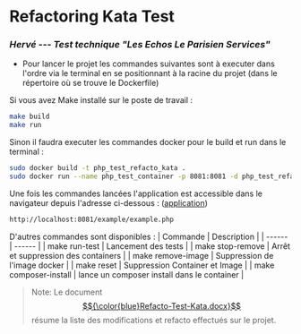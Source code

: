 # Refactoring Kata Test
### _Hervé ---  Test technique "Les Echos Le Parisien Services"_

 * Pour lancer le projet les commandes suivantes sont à executer dans l'ordre via le terminal en se positionnant à la racine du projet (dans le répertoire où se trouve le Dockerfile)

Si vous avez Make installé sur le poste de travail :
```sh
make build
make run
```
Sinon il faudra executer les commandes docker pour le build et run dans le terminal :
```sh
sudo docker build -t php_test_refacto_kata .
sudo docker run --name php_test_container -p 8081:8081 -d php_test_refacto_kata
```
Une fois les commandes lancées l'application est accessible dans le navigateur depuis l'adresse ci-dessous :
([application](http://localhost:8081/example/example.php))
```sh
http://localhost:8081/example/example.php
```
D'autres commandes sont disponibles : 
| Commande | Description |
| ------ | ------ |
| make run-test | Lancement des tests |
| make stop-remove | Arrêt et suppression des containers |
| make remove-image | Suppression de l'image docker |
| make reset | Suppression Container et Image |
| make composer-install | lance un composer install dans le container |
> Note: Le document [$${\color{blue}Refacto-Test-Kata.docx}$$](https://github.com/misandratra/test-php/blob/main/Refacto.docx) résume la liste des modifications et refacto effectués sur le projet. 

